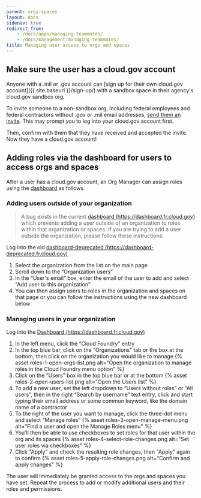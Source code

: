 ```yaml
---
parent: orgs-spaces
layout: docs
sidenav: true
redirect_from: 
    - /docs/apps/managing-teammates/
    - /docs/management/managing-teammates/
title: Managing user access to orgs and spaces
---
```


## Make sure the user has a cloud.gov account

Anyone with a .mil or .gov account can [sign up for their own cloud.gov account]({{ site.baseurl }}/sign-up/) with a sandbox space in their agency's cloud.gov sandbox org.

To invite someone to a non-sandbox org, including federal employees and federal contractors without .gov or .mil email addresses, [send them an invite](https://account.fr.cloud.gov/invite). This may prompt you to log into your cloud.gov account first.

Then, confirm with them that they have received and accepted the invite. Now they have a cloud.gov account!

## Adding roles via the dashboard for users to access orgs and spaces

After a user has a cloud.gov account, an Org Manager can assign roles using the [dashboard](https://dashboard.fr.cloud.gov/) as follows.

### Adding users outside of your organization

> A bug exists in the current [dashboard (https://dashboard.fr.cloud.gov)](https://dashboard.fr.cloud.gov) which prevents adding a user outside of an organization to roles within that organization or spaces. If you are trying to add a user outside the organization, please follow these instructions.

Log into the old [dashboard-deprecated (https://dashboard-deprecated.fr.cloud.gov)](https://dashboard-deprecated.fr.cloud.gov)

1. Select the organization from the list on the main page
1. Scroll down to the “Organization users”
1. In the “User's email” box, enter the email of the user to add and select “Add user to this organization”
1. You can then assign users to roles in the organization and spaces on that page or you can follow the instructions using the new dashboard below


### Managing users in your organization

Log into the [Dashboard (https://dashboard.fr.cloud.gov)](https://dashboard.fr.cloud.gov)

1. In the left menu, click the “Cloud Foundry” entry
1. In the top blue bar, click on the “Organizations” tab or the box at the bottom, then click on the organization you would like to manage
{% asset roles-1-open-orgs-list.png alt="Open the organization to manage roles in the Cloud Foundry menu option" %}
1. Click on the “Users” box in the top blue bar or at the bottom
{% asset roles-2-open-users-list.png alt="Open the Users list" %}
1. To add a new user, set the left dropdown to “Users without roles” or “All users”, then in the right “Search by username” text entry, click and start typing their email address or some common keyword, like the domain name of a contractor
1. To the right of the user you want to manage, click the three-dot menu and select “Manage roles”
{% asset roles-3-open-manage-menu.png alt="Find a user and open the Manage Roles menu" %}
1. You’ll then be able to use checkboxes to set roles for that user within the org and its spaces
{% asset roles-4-select-role-changes.png alt="Set user roles via checkboxes" %}
1. Click "Apply" and check the resulting role changes, then "Apply" again to confirm
{% asset roles-5-apply-role-changes.png alt="Confirm and apply changes" %}

The user will immediately be granted access to the orgs and spaces you have set. Repeat the process to add or modify additional users and their roles and permissions.
